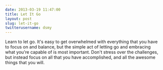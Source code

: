 ```yaml
---
date: 2013-03-19 11:47:00
title: Let It Go
layout: post
slug: let-it-go
twitterusername: dsmy 
---
```


Learn to let go. It's easy to get overwhelmed with everything that you have to focus on and balance, but the simple act of letting go and embracing what you're capable of is most important. Don't stress over the challenges, but instead focus on all that you have accomplished, and all the awesome things that you will.